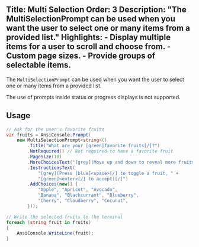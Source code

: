 Title: Multi Selection
Order: 3
Description: "The **MultiSelectionPrompt** can be used when you want the user to select one or many items from a provided list."
Highlights:
    - Display multiple items for a user to scroll and choose from.
    - Custom page sizes.
    - Provide groups of selectable items.
---

The `MultiSelectionPrompt` can be used when you want the user to select
one or many items from a provided list.

<?# AsciiCast cast="multi-selection" /?>

<?# Alert ?> The use of prompts inside status or progress displays is not supported.
<?#/ Alert ?>

## Usage

```csharp
// Ask for the user's favorite fruits
var fruits = AnsiConsole.Prompt(
    new MultiSelectionPrompt<string>()
        .Title("What are your [green]favorite fruits[/]?")
        .NotRequired() // Not required to have a favorite fruit
        .PageSize(10)
        .MoreChoicesText("[grey](Move up and down to reveal more fruits)[/]")
        .InstructionsText(
            "[grey](Press [blue]<space>[/] to toggle a fruit, " + 
            "[green]<enter>[/] to accept)[/]")
        .AddChoices(new[] {
            "Apple", "Apricot", "Avocado", 
            "Banana", "Blackcurrant", "Blueberry",
            "Cherry", "Cloudberry", "Cocunut",
        }));

// Write the selected fruits to the terminal
foreach (string fruit in fruits) 
{
    AnsiConsole.WriteLine(fruit);
}
```
